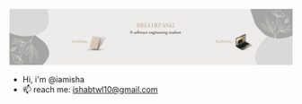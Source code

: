 
![banner](my_design.png)
<!--
**iamisha/iamisha** is a ✨ _special_ ✨ repository because its `README.md` (this file) appears on your GitHub profile.

Here are some ideas to get you started: -->

- Hi, i'm @iamisha
- 📫 reach me: ishabtwl10@gmail.com

